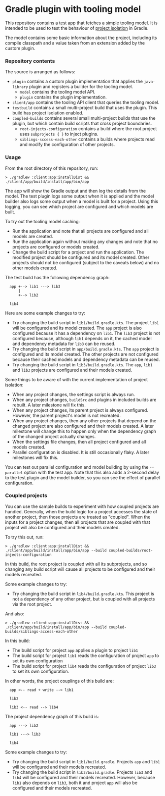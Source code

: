 # Gradle plugin with tooling model

This repository contains a test app that fetches a simple tooling model.
It is intended to be used to test the behaviour of [project isolation](https://gradle.github.io/configuration-cache/) in Gradle.

The model contains some basic information about the project, including its compile classpath and a value taken from an
extension added by the custom plugin.

### Repository contents

The source is arranged as follows:

- `plugin` contains a custom plugin implementation that applies the `java-library` plugin and registers a builder for the tooling model.
  - `model` contains the tooling model API.
  - `plugin` contains the plugin implementation.
- `client/app` contains the tooling API client that queries the tooling model.
- `testbuild` contains a small multi-project build that uses the plugin. This build has project isolation enabled.
- `coupled-builds` contains several small multi-project builds that use the plugin, but which contain build scripts that cross project boundaries.
  - `root-injects-configuration` contains a build where the root project uses `subprojects { }` to inject plugins.
  - `siblings-sccess-each-other` contains a builds where projects read and modify the configuration of other projects.

### Usage

From the root directory of this repository, run:

```
> ./gradlew :client:app:installDist && ./client/app/build/install/app/bin/app
```

The app will show the Gradle output and then log the details from the model. The test plugin logs some output when it
is applied and the model builder also logs some output when a model is built for a project. Using this logging, you
can see which project are configured and which models are built.

To try out the tooling model caching:

- Run the application and note that all projects are configured and all models are created.
- Run the application again without making any changes and note that no projects are configured or models created.
- Change the build script for a project and run the application. The modified project should be configured and its model created. Other projects should not be configured (subject to the caveats below) and no other models created.

The test build has the following dependency graph:

```
  app +--> lib1 ---> lib3
      |
      +--> lib2
      
  lib4
```

Here are some example changes to try:

- Try changing the build script in `lib1/build.gradle.kts`. The project `lib1` will be configured and its model created. The `app` project is also configured because it has a dependency on `lib1`. The `lib3` project is not configured because, although `lib1` depends on it, the cached model and dependency metadata for `lib3` can be reused.
- Try changing the build script in `app/build.gradle.kts`. The `app` project is configured and its model created. The other projects are not configured because their cached models and dependency metadata can be reused.
- Try changing the build script in `lib3/build.gradle.kts`. The `app`, `lib1` and `lib3` projects are configured and their models created.

Some things to be aware of with the current implementation of project isolation:

- When any project changes, the settings script is always run.
- When any project changes, `buildSrc` and plugins in included builds are rebuilt. A later milestone will fix this.
- When any project changes, its parent project is always configured. However, the parent project's model is not recreated.
- When any project changes, then any other projects that depend on the changed project are also configured and their models created. A later milestone will change this to happen only when the dependency graph of the changed project actually changes.
- When the settings file changes, then all project configured and all models created.
- Parallel configuration is disabled. It is still occasionally flaky. A later milestones will fix this.

You can test out parallel configuration and model building by using the `--parallel` option with the test app.
Note that this also adds a 2-second delay to the test plugin and the model builder, so you can see the effect of parallel configuration.

### Coupled projects

You can use the sample builds to experiment with how coupled projects are handled. Generally, when the build logic for a
project accesses the state of another project, then those projects are treated as "coupled". When the inputs for a 
project changes, then all projects that are coupled with that project will also be configured and their models created.

To try this out, run:

```
> ./gradlew :client:app:installDist && ./client/app/build/install/app/bin/app --build coupled-builds/root-injects-configuration
```

In this build, the root project is coupled with all its subprojects, and so changing any build script will cause all 
projects to be configured and their models recreated.

Some example changes to try:

- Try changing the build script in `lib4/build.gradle.kts`. This project is not a dependency of any other project, but is coupled with all projects via the root project.

And also:

```
> ./gradlew :client:app:installDist && ./client/app/build/install/app/bin/app --build coupled-builds/siblings-access-each-other
```

In this build:
- The build script for project `app` applies a plugin to project `lib1`
- The build script for project `lib1` reads the configuration of project `app` to set its own configuration
- The build script for project `lib4` reads the configuration of project `lib3` to set its own configuration.

In other words, the project couplings of this build are:

```
  app <-- read + write --> lib1
  
  lib2
  
  lib3 <-- read --> lib4
```

The project dependency graph of this build is:

```
  app ---> lib2
      
  lib1 ---> lib3
        
  lib4
```

Some example changes to try:

- Try changing the build script in `lib1/build.gradle`. Projects `app` and `lib1` will be configured and their models recreated.
- Try changing the build script in `lib3/build.gradle`. Projects `lib3` and `lib4` will be configured and their models recreated. However, because `lib1` also depends on `lib3`, both it and project `app` will also be configured and their models recreated.
